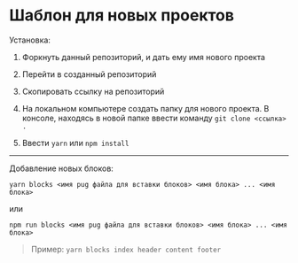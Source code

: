 # Шаблон для новых проектов 
Установка:

1. Форкнуть данный репозиторий, и дать ему имя нового проекта

2. Перейти в созданный репозиторий

3. Скопировать ссылку на репозиторий

4. На локальном компьютере создать папку для нового проекта. В консоле, находясь в новой папке ввести команду `git clone <ссылка> .`

5. Ввести `yarn` или `npm install`

-------

Добавление новых блоков:

`yarn blocks <имя pug файла для вставки блоков> <имя блока> ... <имя блока>`

или

`npm run blocks <имя pug файла для вставки блоков> <имя блока> ... <имя блока>`

>Пример:
>`yarn blocks index header content footer`



